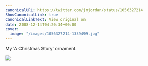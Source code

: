 ```yaml
---
canonicalURL: https://twitter.com/jmjordan/status/1056327214
ShowCanonicalLink: true
CanonicalLinkText: View original on
date: 2008-12-14T04:20:34+00:00
cover:
  image: "/images/1056327214-1339499.jpg"
---
```

My 'A Christmas Story' ornament.

![](/images/1056327214-1339499.jpg)